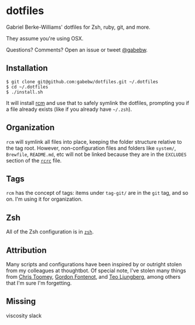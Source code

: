 # dotfiles

Gabriel Berke-Williams' dotfiles for Zsh, ruby, git, and more.

They assume you're using OSX.

Questions? Comments? Open an issue or tweet [@gabebw](https://twitter.com/gabebw).

## Installation

    $ git clone git@github.com:gabebw/dotfiles.git ~/.dotfiles
    $ cd ~/.dotfiles
    $ ./install.sh

It will install [rcm] and use that to safely symlink the dotfiles, prompting you
if a file already exists (like if you already have `~/.zsh`).

[rcm]: http://thoughtbot.github.io/rcm/rcm.7.html

## Organization

`rcm` will symlink all files into place, keeping the folder structure relative
to the tag root. However, non-configuration files and folders like `system/`,
`Brewfile`, `README.md`, etc will not be linked because they are in the
`EXCLUDES` section of the [`rcrc`](/rcrc) file.

## Tags

`rcm` has the concept of tags: items under `tag-git/` are in the `git` tag, and
so on. I'm using it for organization.

## Zsh

All of the Zsh configuration is in [`zsh`](/zsh).

## Attribution

Many scripts and configurations have been inspired by or outright stolen from
my colleagues at thoughtbot. Of special note, I've stolen many things from
[Chris Toomey], [Gordon Fontenot], and [Teo Ljungberg], among others that I'm
sure I'm forgetting.

[Chris Toomey]: https://github.com/christoomey/dotfiles
[Gordon Fontenot]: https://github.com/gfontenot/dotfiles
[Teo Ljungberg]: https://github.com/teoljungberg/dotfiles

## Missing
viscosity
slack